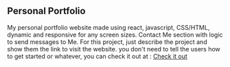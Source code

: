 ## Personal Portfolio

My personal portfolio website made using react, javascript, CSS/HTML, dynamic and responsive for any screen sizes. Contact Me section with logic to send messages to Me. For this project, just describe the project and show them the link to visit the website. you don't need to tell the users how to get started or whatever, you can check it out at : [Check it out](https://personal-portfolio-ix62yh1lm-farhad-rasolis-projects.vercel.app)
